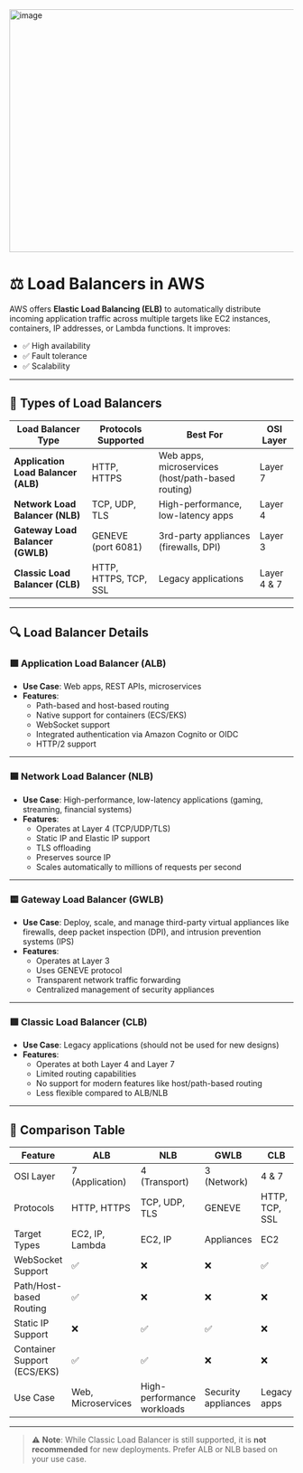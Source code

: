 <img width="860" height="430" alt="image" src="https://github.com/user-attachments/assets/f2573201-ecf1-4e2b-8d6a-c69d4e80771b" />


# ⚖️ Load Balancers in AWS

AWS offers **Elastic Load Balancing (ELB)** to automatically distribute incoming application traffic across multiple targets like EC2 instances, containers, IP addresses, or Lambda functions. It improves:

- ✅ High availability
- ✅ Fault tolerance
- ✅ Scalability

---

## 📌 Types of Load Balancers

| Load Balancer Type           | Protocols Supported     | Best For                               | OSI Layer |
|------------------------------|-------------------------|----------------------------------------|-----------|
| **Application Load Balancer (ALB)** | HTTP, HTTPS              | Web apps, microservices (host/path-based routing) | Layer 7 |
| **Network Load Balancer (NLB)**     | TCP, UDP, TLS            | High-performance, low-latency apps     | Layer 4 |
| **Gateway Load Balancer (GWLB)**    | GENEVE (port 6081)       | 3rd-party appliances (firewalls, DPI)  | Layer 3 |
| **Classic Load Balancer (CLB)**     | HTTP, HTTPS, TCP, SSL    | Legacy applications                    | Layer 4 & 7 |

---

## 🔍 Load Balancer Details

### 🟩 Application Load Balancer (ALB)
- **Use Case**: Web apps, REST APIs, microservices
- **Features**:
  - Path-based and host-based routing
  - Native support for containers (ECS/EKS)
  - WebSocket support
  - Integrated authentication via Amazon Cognito or OIDC
  - HTTP/2 support

---

### 🟦 Network Load Balancer (NLB)
- **Use Case**: High-performance, low-latency applications (gaming, streaming, financial systems)
- **Features**:
  - Operates at Layer 4 (TCP/UDP/TLS)
  - Static IP and Elastic IP support
  - TLS offloading
  - Preserves source IP
  - Scales automatically to millions of requests per second

---

### 🟨 Gateway Load Balancer (GWLB)
- **Use Case**: Deploy, scale, and manage third-party virtual appliances like firewalls, deep packet inspection (DPI), and intrusion prevention systems (IPS)
- **Features**:
  - Operates at Layer 3
  - Uses GENEVE protocol
  - Transparent network traffic forwarding
  - Centralized management of security appliances

---

### 🟥 Classic Load Balancer (CLB)
- **Use Case**: Legacy applications (should not be used for new designs)
- **Features**:
  - Operates at both Layer 4 and Layer 7
  - Limited routing capabilities
  - No support for modern features like host/path-based routing
  - Less flexible compared to ALB/NLB

---

## 🧾 Comparison Table

| Feature                         | ALB              | NLB               | GWLB               | CLB               |
|----------------------------------|------------------|-------------------|--------------------|-------------------|
| OSI Layer                        | 7 (Application)  | 4 (Transport)     | 3 (Network)        | 4 & 7             |
| Protocols                        | HTTP, HTTPS      | TCP, UDP, TLS     | GENEVE             | HTTP, TCP, SSL    |
| Target Types                     | EC2, IP, Lambda  | EC2, IP           | Appliances         | EC2               |
| WebSocket Support                | ✅               | ❌                | ❌                 | ✅                |
| Path/Host-based Routing          | ✅               | ❌                | ❌                 | ❌                |
| Static IP Support                | ❌               | ✅                | ✅                 | ❌                |
| Container Support (ECS/EKS)      | ✅               | ✅                | ❌                 | ❌                |
| Use Case                         | Web, Microservices | High-performance workloads | Security appliances | Legacy apps       |

---

> ⚠️ **Note**: While Classic Load Balancer is still supported, it is **not recommended** for new deployments. Prefer ALB or NLB based on your use case.

